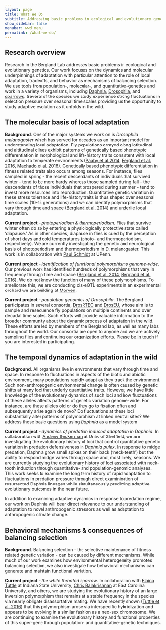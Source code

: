 ```yaml
---
layout: page
title: What We Do
subtitle: Addressing basic problems in ecological and evolutionary genetics
show_sidebar: false
menubar: wwd_menu
permalink: /what-we-do/
---
```

<a id="research_overview"></a>
## Research overview
Research in the Bergland Lab addresses basic problems in ecological and evolutionary genetics. Our work focuses on the dynamics and molecular underpinnings of adaptation with particular attention to the role of local adaptation, tradeoffs, and behavior as mechanisms of balancing selection. We use tools from population-, molecular-, and quantitative-genetics and work in a variety of organisms, including <a href="https://en.wikipedia.org/wiki/Daphnia_pulex">Daphnia</a>, <a href="https://en.wikipedia.org/wiki/Drosophila_melanogaster">Drosophila</a>, and <a href="https://en.wikipedia.org/wiki/White-throated_sparrow">sparrows</a>. Several of the species we study experience strong fluctuations in selection pressure over seasonal time scales providing us the opportunity to study adaptive evolution as it unfolds in the wild.

<a id="molecular_basis"></a>
## The molecular basis of local adaptation
**Background**. One of the major systems we work on is *Drosophila melanogaster* which has served for decades as an important model for understanding local adaptation. Fly populations arrayed along latitudinal and altitudinal clines exhibit patterns of genetically based phenotypic differentiation in morphological and life-history traits consistent with local adaptation to temperate environments (<a href="https://bergland-lab.org/pdfs/Paaby_etal_2014.pdf">Paaby et al.2014</a>, <a href="https://bergland-lab.org/pdfs/Bergland_etal_2016.pdf">Bergland et al. 2016</a>, <a href="https://bergland-lab.org/pdfs/Machado_etal_2016.pdf">Machado et al. 2016</a>). Genetically based phenotypic differentiation in fitness related traits also occurs among seasons. For instance, flies sampled in spring - the recent descendants of individuals that survived winter - tend to be more hardy whereas those sampled during fall - the descendants of those individuals that prospered during summer - tend to invest more resources into reproduction. Quantitative genetic variation in these stress tolerance and life-history traits is thus shaped over seasonal time scales (10-15 generations) and we can identify polymorphisms that vary through time and space (<a href="https://bergland-lab.org/pdfs/Bergland_etal_2014.pdf">Bergland et al. 2014</a>) and underlie local adaptation.

**Current project** - _photoperiodism & thermoperiodism_. Flies that survive winter often do so by entering a physiologically protective state called ‘diapause.’ As in other species, diapause in flies is cued by the perception of short days and cold temperatures (photo- and thermoperiodism, respectively). We are currently investigating the genetic and neurological basis of photoperiodism and thermoperiodism in D. melanogaster. This work is in collaboration with <a href="https://sites.sas.upenn.edu/paul-schmidt-lab/">Paul Schmidt</a> at UPenn.

**Current project** - _identification of functional polymorphisms genome-wide_. Our previous work has identified hundreds of polymorphisms that vary in frequency through time and space (<a href="https://bergland-lab.org/pdfs/Bergland_etal_2014.pdf">Bergland et al. 2014</a>, <a href="https://bergland-lab.org/pdfs/Bergland_etal_2016.pdf">Bergland et al. 2016</a>). We do not know the function of many of these polymorphisms. To ameliorate this, we are conducting cis-eQTL experiments in an experimental orchard we are building at <a href="https://www.uvafoundation.com/morven">Morven</a>.

**Current project** - _population genomics of Drosophila_. The Bergland participates in several consortia, <a href="https://sites.sas.upenn.edu/paul-schmidt-lab/pages/opportunities">DrosRTEC</a> and <a href="https://sites.google.com/site/droseuweb/">DrosEU</a>, whose aim is to sample and resequence fly populations on multiple continents and over decadal time scales. Such efforts will provide valuable information to the broader community about the dynamic process of adaptation in the wild. These efforts are led by members of the Bergland lab, as well as many labs throughout the world. Our consortia are open to anyone and we are actively sampling flies and continuing our organization efforts. Please <a href="/join-us/">be in touch</a> if you are interested in participating.

<a id="temporal_dynamics"></a>
## The temporal dynamics of adaptation in the wild
**Background**. All organisms live in environments that vary through time and space. In response to fluctuations in aspects of the biotic and abiotic environment, many populations rapidly adapt as they track the environment. Such non-anthropogenic environmental change is often caused by genetic shifts at many loci that underly quantitative traits. However, we have little knowledge of the evolutionary dynamics of such loci and how fluctuations of these alleles affects patterns of genetic variation genome-wide. For instance, are these alleles old or do they go to fixation often and subsequently arise again de novo? Do fluctuations at these loci substantially alter patterns of polymorphism at linked neutral sites? We address these basic questions using _Daphnia_ as a model system

**Current project** - _dynamics of predation induced adaptation in Daphnia_. In collaboration with <a href="https://www.beckslab.staff.shef.ac.uk/">Andrew Beckerman</a> at Univ. of Sheffield, we are investigating the evolutionary history of loci that control quantitative genetic variation in predation defensiveness in _Daphnia pulex_. In response to midge predation, Daphnia grow small spikes on their back (‘neck-teeth’) but the ability to respond midge varies through space and, most likely, seasons. We are currently studying the evolutionary history of loci associated with neck-tooth induction through quantitative- and population-genomic analyses. This work seeks to examine the long term history of rapid adaptation to fluctuations in predation pressure through direct examinination of resurrected Daphnia lineages while simultaneously predicting adaptive evolutionary outcomes in the near future.

In addition to examining adaptive dynamics in response to predation regime, our work on Daphnia will bear direct relevance to our understanding of adaptation to novel anthropogenic stressors as well as adaptation to anthropogenic climate change.

<a id="behavioral_mechanisms"></a>
## Behavioral mechanisms & consequences of balancing selection
**Background**. Balancing selection - the selective maintenance of fitness related genetic variation - can be caused by different mechanisms. While much of our work examines how environmental heterogeneity promotes balancing selection, we also investigate how behavioral mechanisms can generate and maintain functional variation.

**Current project** - _the white throated sparrow_. In collaboration with <a href="https://www2.indstate.edu/biology/faculty/tuttle.htm">Elaina Tuttle</a> at Indiana State University, <a href="https://www.ecu.edu/cs-cas/biology/balakrishnan_chris.cfm">Chris Balakrishnan</a> at East Carolina University, and others, we are studying the evolutionary history of an large inversion polymorphism that remains at a stable frequency in the species via nearly obligate disassortative mating. We have recently shown (<a href="https://bergland-lab.org/pdfs/Tuttle_etal_2016.pdf">Tuttle et al. 2016</a>) that this polymorphism arose via interspecific hybridization and appears to be evolving in a similar fashion as a neo-sex chromosome. We are continuing to examine the evolutionary history and functional properties of this super-gene through population- and quantitative-genetic techniques.
